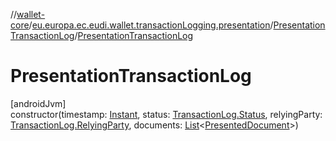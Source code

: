 //[wallet-core](../../../index.md)/[eu.europa.ec.eudi.wallet.transactionLogging.presentation](../index.md)/[PresentationTransactionLog](index.md)/[PresentationTransactionLog](-presentation-transaction-log.md)

# PresentationTransactionLog

[androidJvm]\
constructor(timestamp: [Instant](https://developer.android.com/reference/kotlin/java/time/Instant.html), status: [TransactionLog.Status](../../eu.europa.ec.eudi.wallet.transactionLogging/-transaction-log/-status/index.md), relyingParty: [TransactionLog.RelyingParty](../../eu.europa.ec.eudi.wallet.transactionLogging/-transaction-log/-relying-party/index.md), documents: [List](https://kotlinlang.org/api/latest/jvm/stdlib/kotlin-stdlib/kotlin.collections/-list/index.html)&lt;[PresentedDocument](../-presented-document/index.md)&gt;)
